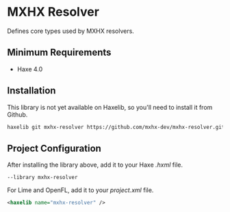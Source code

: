 # MXHX Resolver

Defines core types used by MXHX resolvers.

## Minimum Requirements

- Haxe 4.0

## Installation

This library is not yet available on Haxelib, so you'll need to install it from Github.

```sh
haxelib git mxhx-resolver https://github.com/mxhx-dev/mxhx-resolver.git
```

## Project Configuration

After installing the library above, add it to your Haxe _.hxml_ file.

```hxml
--library mxhx-resolver
```

For Lime and OpenFL, add it to your _project.xml_ file.

```xml
<haxelib name="mxhx-resolver" />
```
